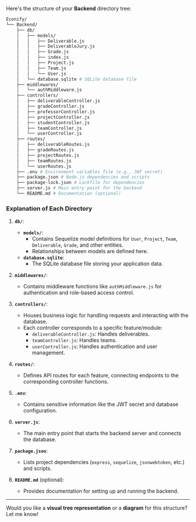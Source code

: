 Here's the structure of your **Backend** directory tree:

```bash
Econify/
└── Backend/
    ├── db/
    │   ├── models/
    │   │   ├── Deliverable.js
    │   │   ├── DeliverableJury.js
    │   │   ├── Grade.js
    │   │   ├── index.js
    │   │   ├── Project.js
    │   │   ├── Team.js
    │   │   └── User.js
    │   └── database.sqlite # SQLite database file
    ├── middlewares/
    │   └── authMiddleware.js
    ├── controllers/
    │   ├── deliverableController.js
    │   ├── gradeController.js
    │   ├── professorController.js
    │   ├── projectController.js
    │   ├── studentController.js
    │   ├── teamController.js
    │   └── userController.js
    ├── routes/
    │   ├── deliverableRoutes.js
    │   ├── gradeRoutes.js
    │   ├── projectRoutes.js
    │   ├── teamRoutes.js
    │   └── userRoutes.js
    ├── .env # Environment variables file (e.g., JWT secret)
    ├── package.json # Node.js dependencies and scripts
    ├── package-lock.json # Lockfile for dependencies
    ├── server.js # Main entry point for the backend
    └── README.md # Documentation (optional)
```

### Explanation of Each Directory

1. **`db/`**:
   - **`models/`**:
     - Contains Sequelize model definitions for `User`, `Project`, `Team`, `Deliverable`, `Grade`, and other entities.
     - Relationships between models are defined here.
   - **`database.sqlite`**:
     - The SQLite database file storing your application data.

2. **`middlewares/`**:
   - Contains middleware functions like `authMiddleware.js` for authentication and role-based access control.

3. **`controllers/`**:
   - Houses business logic for handling requests and interacting with the database.
   - Each controller corresponds to a specific feature/module:
     - `deliverableController.js`: Handles deliverables.
     - `teamController.js`: Handles teams.
     - `userController.js`: Handles authentication and user management.

4. **`routes/`**:
   - Defines API routes for each feature, connecting endpoints to the corresponding controller functions.

5. **`.env`**:
   - Contains sensitive information like the JWT secret and database configuration.

6. **`server.js`**:
   - The main entry point that starts the backend server and connects the database.

7. **`package.json`**:
   - Lists project dependencies (`express`, `sequelize`, `jsonwebtoken`, etc.) and scripts.

8. **`README.md`** (optional):
   - Provides documentation for setting up and running the backend.

---

Would you like a **visual tree representation** or a **diagram** for this structure? Let me know!
